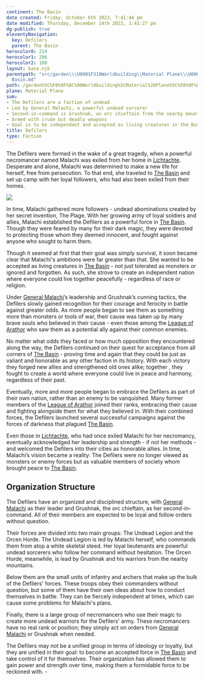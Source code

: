 ```yaml
---
continent: The Basin
date created: Friday, October 6th 2023, 7:41:44 pm
date modified: Thursday, December 14th 2023, 1:41:27 pm
dg-publish: true
eleventyNavigation:
  key: Defilers
  parent: The Basin
herocolor0: 214
herocolor1: 206
herocolor2: 180
layout: base.njk
parentpath: "src/garden\\\U0001F310Worldbuilding\\Material Plane\\\U0001F3DE️The Basin/The
  Basin.md"
path: /garden%5C%F0%9F%8C%90Worldbuilding%5CMaterial%20Plane%5C%F0%9F%8F%9E%EF%B8%8FThe%20Basin%5CFactions%5CDefilers/
plane: Material Plane
sum:
- The Defilers are a faction of undead
- Led by General Malachi, a powerful undead sorcerer
- Second-in-command is Grushnak, an orc chieftain from the nearby mountains
- Armed with crude but deadly weapons
- Goal is to be independant and accepted as living creatures in the Basin
title: Defilers
type: Faction
---
```


The Defilers were formed in the wake of a great tragedy, when a powerful necromancer named Malachi was exiled from her home in [Lichtachte](/garden/%F0%9F%8C%90Worldbuilding%5CMaterial%20Plane%5C%F0%9F%8F%9E%EF%B8%8FThe%20Basin%5CRegions%5CLichtachte/Lichtachte). Desperate and alone, Malachi was determined to make a new life for herself, free from persecution. To that end, she traveled to [The Basin](/garden/%F0%9F%8C%90Worldbuilding%5CMaterial%20Plane%5C%F0%9F%8F%9E%EF%B8%8FThe%20Basin/The%20Basin) and set up camp with her loyal followers, who had also been exiled from their homes.

![](/static/Placeholder.png)

In time, Malachi gathered more followers - undead abominations created by her secret invention, The Plage. With her growing army of loyal soldiers and allies, Malachi established the Defilers as a powerful force in [The Basin](/garden/%F0%9F%8C%90Worldbuilding%5CMaterial%20Plane%5C%F0%9F%8F%9E%EF%B8%8FThe%20Basin/The%20Basin). Though they were feared by many for their dark magic, they were devoted to protecting those whom they deemed innocent, and fought against anyone who sought to harm them.

Though it seemed at first that their goal was simply survival, it soon became clear that Malachi's ambitions were far greater than that. She wanted to be accepted as living creatures in [The Basin](/garden/%F0%9F%8C%90Worldbuilding%5CMaterial%20Plane%5C%F0%9F%8F%9E%EF%B8%8FThe%20Basin/The%20Basin) - not just tolerated as monsters or ignored and forgotten. As such, she strove to create an independent nation where everyone could live together peacefully - regardless of race or religion.

Under [General Malachi](/garden/%F0%9F%8C%90Worldbuilding%5CMaterial%20Plane%5C%F0%9F%8F%9E%EF%B8%8FThe%20Basin%5CFactions%5CDefilers/General%20Malachi)’s leadership and Grushnak’s cunning tactics, the Defilers slowly gained recognition for their courage and ferocity in battle against greater odds. As more people began to see them as something more than monsters or tools of war, their cause was taken up by many brave souls who believed in their cause - even those among the [League of Arathor](/garden/%F0%9F%8C%90Worldbuilding%5CMaterial%20Plane%5C%F0%9F%8F%9E%EF%B8%8FThe%20Basin%5CFactions%5CLeague%20of%20Arathor/League%20of%20Arathor) who saw them as a potential ally against their common enemies. 

No matter what odds they faced or how much opposition they encountered along the way, the Defilers continued on their quest for acceptance from all corners of [The Basin](/garden/%F0%9F%8C%90Worldbuilding%5CMaterial%20Plane%5C%F0%9F%8F%9E%EF%B8%8FThe%20Basin/The%20Basin) - proving time and again that they could be just as valiant and honorable as any other faction in its history. With each victory they forged new allies and strengthened old ones alike; together , they fought to create a world where everyone could live in peace and harmony, regardless of their past. 

Eventually, more and more people began to embrace the Defilers as part of their own nation, rather than an enemy to be vanquished. Many former members of the [League of Arathor](/garden/%F0%9F%8C%90Worldbuilding%5CMaterial%20Plane%5C%F0%9F%8F%9E%EF%B8%8FThe%20Basin%5CFactions%5CLeague%20of%20Arathor/League%20of%20Arathor) joined their ranks, embracing their cause and fighting alongside them for what they believed in. With their combined forces, the Defilers launched several successful campaigns against the forces of darkness that plagued [The Basin](/garden/%F0%9F%8C%90Worldbuilding%5CMaterial%20Plane%5C%F0%9F%8F%9E%EF%B8%8FThe%20Basin/The%20Basin).

Even those in [Lichtachte](/garden/%F0%9F%8C%90Worldbuilding%5CMaterial%20Plane%5C%F0%9F%8F%9E%EF%B8%8FThe%20Basin%5CRegions%5CLichtachte/Lichtachte), who had once exiled Malachi for her necromancy, eventually acknowledged her leadership and strength - if not her methods - and welcomed the Defilers into their cities as honorable allies. In time, Malachi’s vision became a reality: The Defilers were no longer viewed as monsters or enemy forces but as valuable members of society whom brought peace to [The Basin](/garden/%F0%9F%8C%90Worldbuilding%5CMaterial%20Plane%5C%F0%9F%8F%9E%EF%B8%8FThe%20Basin/The%20Basin).  

## Organization Structure

The Defilers have an organized and disciplined structure, with [General Malachi](/garden/%F0%9F%8C%90Worldbuilding%5CMaterial%20Plane%5C%F0%9F%8F%9E%EF%B8%8FThe%20Basin%5CFactions%5CDefilers/General%20Malachi) as their leader and Grushnak, the orc chieftain, as her second-in-command. All of their members are expected to be loyal and follow orders without question. 

Their forces are divided into two main groups: The Undead Legion and the Orcen Horde. The Undead Legion is led by Malachi herself, who commands them from atop a white skeletal steed. Her loyal lieutenants are powerful undead sorcerers who follow her command without hesitation. The Orcen Horde, meanwhile, is lead by Grushnak and his warriors from the nearby mountains.

Below them are the small units of infantry and archers that make up the bulk of the Defilers' forces. These troops obey their commanders without question, but some of them have their own ideas about how to conduct themselves in battle. They can be fiercely independent at times, which can cause some problems for Malachi's plans.

Finally, there is a large group of necromancers who use their magic to create more undead warriors for the Defilers' army. These necromancers have no real rank or position; they simply act on orders from [General Malachi](/garden/%F0%9F%8C%90Worldbuilding%5CMaterial%20Plane%5C%F0%9F%8F%9E%EF%B8%8FThe%20Basin%5CFactions%5CDefilers/General%20Malachi) or Grushnak when needed. 

The Defilers may not be a unified group in terms of ideology or loyalty, but they are unified in their goal: to become an accepted force in [The Basin](/garden/%F0%9F%8C%90Worldbuilding%5CMaterial%20Plane%5C%F0%9F%8F%9E%EF%B8%8FThe%20Basin/The%20Basin) and take control of it for themselves. Their organization has allowed them to gain power and strength over time, making them a formidable force to be reckoned with. -